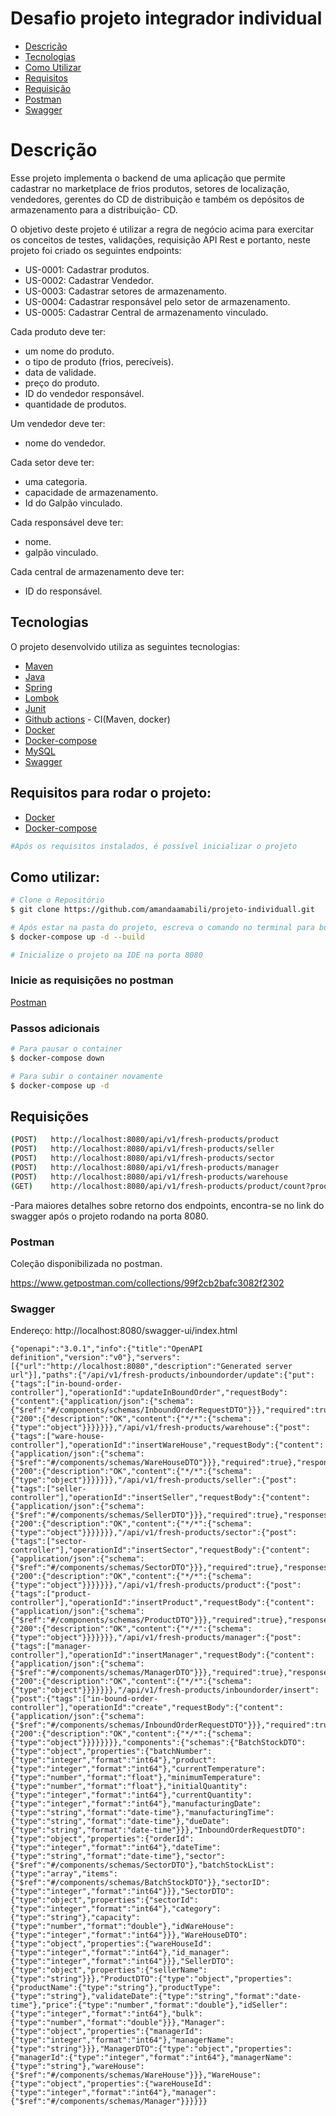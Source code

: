 # Desafio projeto integrador individual

- [Descrição](#descrico)
- [Tecnologias](#tech)
- [Como Utilizar](#setting)
- [Requisitos](#requisito)
- [Requisição](#requisicao)
- [Postman](#postman)
- [Swagger](#swagger)


<a id="descrico"></a>
# Descrição

Esse projeto implementa o backend de uma aplicação que permite cadastrar no marketplace de frios produtos, setores de localização, vendedores, 
gerentes do CD de distribuição e também os depósitos de armazenamento para a distribuição- CD.

O objetivo deste projeto é utilizar a regra de negócio acima para exercitar os conceitos de testes, validações, requisição API Rest e portanto,
neste projeto foi criado os seguintes endpoints:

* US-0001: Cadastrar produtos.
* US-0002: Cadastrar Vendedor.
* US-0003: Cadastrar setores de armazenamento.
* US-0004: Cadastrar responsável pelo setor de armazenamento.
* US-0005: Cadastrar Central de armazenamento vinculado.


Cada produto deve ter:
- um nome do produto.
- o tipo de produto (frios, perecíveis).
- data de validade.
- preço do produto.
- ID do vendedor responsável.
- quantidade de produtos.

Um vendedor deve ter:
- nome do vendedor.

Cada setor deve ter:
- uma categoria.
- capacidade de armazenamento.
- Id do Galpão vinculado.

Cada responsável deve ter: 
- nome.
- galpão vinculado.

Cada central de armazenamento deve ter:
- ID do responsável.



<a id="tech"></a>
## Tecnologias 
O projeto desenvolvido utiliza as seguintes tecnologias:

- [Maven](https://maven.apache.org/)
- [Java](https://www.oracle.com/br/java/technologies/javase/jdk11-archive-downloads.html)
- [Spring](https://spring.io/)
- [Lombok](https://projectlombok.org/)
- [Junit](https://junit.org/junit5/docs/current/user-guide/)
- [Github actions](https://github.com/features/actions) - CI(Maven, docker)
- [Docker](https://www.docker.com/)
- [Docker-compose](https://docs.docker.com/compose/compose-file/compose-file-v3/)
- [MySQL](https://www.mysql.com/)
- [Swagger](https://swagger.io/)

<a id="requisito"></a>
## Requisitos para rodar o projeto:

- [Docker](https://docker-docs.netlify.app/docker-for-mac/install/#where-to-go-next)
- [Docker-compose](https://docker-docs.netlify.app/compose/install/)

```bash
#Após os requisitos instalados, é possível inicializar o projeto
```
<a id="setting"></a>
## Como utilizar:

```bash
# Clone o Repositório
$ git clone https://github.com/amandaamabili/projeto-individuall.git
```
```bash
# Após estar na pasta do projeto, escreva o comando no terminal para buildar o container
$ docker-compose up -d --build
```
```bash
# Inicialize o projeto na IDE na porta 8080
```

### Inicie as requisições no postman
[Postman](#postman)

### Passos adicionais
```bash
# Para pausar o container
$ docker-compose down
```
```bash
# Para subir o container novamente
$ docker-compose up -d
```
<a id="requisicao"></a>
## Requisições

```sh
(POST)   http://localhost:8080/api/v1/fresh-products/product
(POST)   http://localhost:8080/api/v1/fresh-products/seller
(POST)   http://localhost:8080/api/v1/fresh-products/sector
(POST)   http://localhost:8080/api/v1/fresh-products/manager
(POST)   http://localhost:8080/api/v1/fresh-products/warehouse
(GET)    http://localhost:8080/api/v1/fresh-products/product/count?productName=Banana

   ```
 -Para maiores detalhes sobre retorno dos endpoints, encontra-se no link do swagger após o projeto rodando na porta 8080.
 
<a id="postman"></a>
### Postman
Coleção disponibilizada no postman.

https://www.getpostman.com/collections/99f2cb2bafc3082f2302

<a id="swagger"></a>
### Swagger

Endereço: http://localhost:8080/swagger-ui/index.html

```
{"openapi":"3.0.1","info":{"title":"OpenAPI definition","version":"v0"},"servers":[{"url":"http://localhost:8080","description":"Generated server url"}],"paths":{"/api/v1/fresh-products/inboundorder/update":{"put":{"tags":["in-bound-order-controller"],"operationId":"updateInBoundOrder","requestBody":{"content":{"application/json":{"schema":{"$ref":"#/components/schemas/InboundOrderRequestDTO"}}},"required":true},"responses":{"200":{"description":"OK","content":{"*/*":{"schema":{"type":"object"}}}}}}},"/api/v1/fresh-products/warehouse":{"post":{"tags":["ware-house-controller"],"operationId":"insertWareHouse","requestBody":{"content":{"application/json":{"schema":{"$ref":"#/components/schemas/WareHouseDTO"}}},"required":true},"responses":{"200":{"description":"OK","content":{"*/*":{"schema":{"type":"object"}}}}}}},"/api/v1/fresh-products/seller":{"post":{"tags":["seller-controller"],"operationId":"insertSeller","requestBody":{"content":{"application/json":{"schema":{"$ref":"#/components/schemas/SellerDTO"}}},"required":true},"responses":{"200":{"description":"OK","content":{"*/*":{"schema":{"type":"object"}}}}}}},"/api/v1/fresh-products/sector":{"post":{"tags":["sector-controller"],"operationId":"insertSector","requestBody":{"content":{"application/json":{"schema":{"$ref":"#/components/schemas/SectorDTO"}}},"required":true},"responses":{"200":{"description":"OK","content":{"*/*":{"schema":{"type":"object"}}}}}}},"/api/v1/fresh-products/product":{"post":{"tags":["product-controller"],"operationId":"insertProduct","requestBody":{"content":{"application/json":{"schema":{"$ref":"#/components/schemas/ProductDTO"}}},"required":true},"responses":{"200":{"description":"OK","content":{"*/*":{"schema":{"type":"object"}}}}}}},"/api/v1/fresh-products/manager":{"post":{"tags":["manager-controller"],"operationId":"insertManager","requestBody":{"content":{"application/json":{"schema":{"$ref":"#/components/schemas/ManagerDTO"}}},"required":true},"responses":{"200":{"description":"OK","content":{"*/*":{"schema":{"type":"object"}}}}}}},"/api/v1/fresh-products/inboundorder/insert":{"post":{"tags":["in-bound-order-controller"],"operationId":"create","requestBody":{"content":{"application/json":{"schema":{"$ref":"#/components/schemas/InboundOrderRequestDTO"}}},"required":true},"responses":{"200":{"description":"OK","content":{"*/*":{"schema":{"type":"object"}}}}}}}},"components":{"schemas":{"BatchStockDTO":{"type":"object","properties":{"batchNumber":{"type":"integer","format":"int64"},"product":{"type":"integer","format":"int64"},"currentTemperature":{"type":"number","format":"float"},"minimumTemperature":{"type":"number","format":"float"},"initialQuantity":{"type":"integer","format":"int64"},"currentQuantity":{"type":"integer","format":"int64"},"manufacturingDate":{"type":"string","format":"date-time"},"manufacturingTime":{"type":"string","format":"date-time"},"dueDate":{"type":"string","format":"date-time"}}},"InboundOrderRequestDTO":{"type":"object","properties":{"orderId":{"type":"integer","format":"int64"},"dateTime":{"type":"string","format":"date-time"},"sector":{"$ref":"#/components/schemas/SectorDTO"},"batchStockList":{"type":"array","items":{"$ref":"#/components/schemas/BatchStockDTO"}},"sectorID":{"type":"integer","format":"int64"}}},"SectorDTO":{"type":"object","properties":{"sectorId":{"type":"integer","format":"int64"},"category":{"type":"string"},"capacity":{"type":"number","format":"double"},"idWareHouse":{"type":"integer","format":"int64"}}},"WareHouseDTO":{"type":"object","properties":{"wareHouseId":{"type":"integer","format":"int64"},"id_manager":{"type":"integer","format":"int64"}}},"SellerDTO":{"type":"object","properties":{"sellerName":{"type":"string"}}},"ProductDTO":{"type":"object","properties":{"productName":{"type":"string"},"productType":{"type":"string"},"validateDate":{"type":"string","format":"date-time"},"price":{"type":"number","format":"double"},"idSeller":{"type":"integer","format":"int64"},"bulk":{"type":"number","format":"double"}}},"Manager":{"type":"object","properties":{"managerId":{"type":"integer","format":"int64"},"managerName":{"type":"string"}}},"ManagerDTO":{"type":"object","properties":{"managerId":{"type":"integer","format":"int64"},"managerName":{"type":"string"},"wareHouse":{"$ref":"#/components/schemas/WareHouse"}}},"WareHouse":{"type":"object","properties":{"wareHouseId":{"type":"integer","format":"int64"},"manager":{"$ref":"#/components/schemas/Manager"}}}}}}
```
